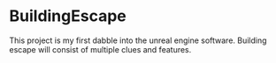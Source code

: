 # BuildingEscape

This project is my first dabble into the unreal engine software. Building escape will consist of multiple clues and features.
